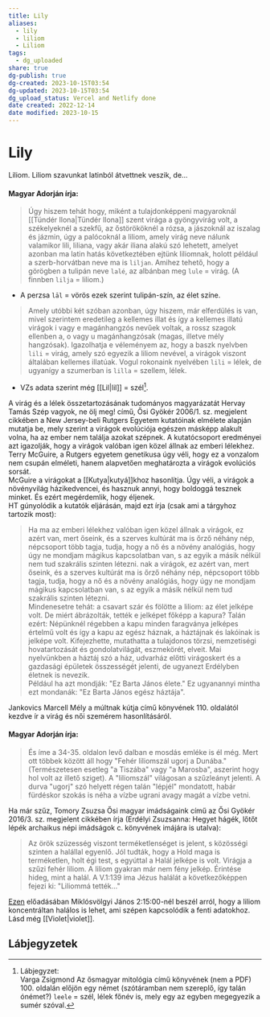 ```yaml
---
title: Lily
aliases:
  - lily
  - liliom
  - Liliom
tags:
  - dg_uploaded
share: true
dg-publish: true
dg-created: 2023-10-15T03:54
dg-updated: 2023-10-15T03:54
dg_upload_status: Vercel and Netlify done
date created: 2022-12-14
date modified: 2023-10-15
---
```


# Lily

Liliom. Liliom szavunkat latinból átvettnek veszik, de...  

#### Magyar Adorján írja:

> Úgy hiszem tehát hogy, miként a tulajdonképpeni magyaroknál [[Tündér Ilona\|Tündér Ilona]] szent virága a gyöngyvirág volt, a székelyeknél a szekfű, az őstörököknél a rózsa, a jászoknál az iszalag és jázmin, úgy a palócoknál a liliom, amely virág neve nálunk valamikor lili, liliana, vagy akár iliana alakú szó lehetett, amelyet azonban ma latin hatás következtében ejtünk liliomnak, holott például a szerb-horvátban neve ma is `liljan`. Amihez tehető, hogy a görögben a tulipán neve `lalé`, az albánban meg `lule` = virág. (A finnben `lilja` = liliom.)  
- A perzsa `lāl` = vörös ezek szerint tulipán-szín, az élet színe.  

> Amely utóbbi két szóban azonban, úgy hiszem, már elferdülés is van, mivel szerintem eredetileg a kellemes illat és így a kellemes illatú virágok i vagy e magánhangzós nevűek voltak, a rossz szagok ellenben a, o vagy u magánhangzósak (magas, illetve mély hangzósak). Igazolhatja e véleményem az, hogy a baszk nyelvben `lili` = virág, amely szó egyezik a liliom nevével, a virágok viszont általában kellemes illatúak. Vogul rokonaink nyelvében `lili` = lélek, de ugyanígy a szumerban is `lilla` = szellem, lélek.  
- VZs adata szerint még [[Lil\|lil]] = szél[^1].  

A virág és a lélek összetartozásának tudományos magyarázatát Hervay Tamás Szép vagyok, ne ölj meg! című, Ősi Gyökér 2006/1. sz. megjelent cikkében a New Jersey-beli Rutgers Egyetem kutatóinak elmélete alapján mutatja be, mely szerint a virágok evolúciója egészen másképp alakult volna, ha az ember nem találja azokat szépnek. A kutatócsoport eredményei azt igazolják, hogy a virágok valóban igen közel állnak az emberi lélekhez. Terry McGuire, a Rutgers egyetem genetikusa úgy véli, hogy ez a vonzalom nem csupán elméleti, hanem alapvetően meghatározta a virágok evolúciós sorsát.  
McGuire a virágokat a [[Kutya\|kutyá]]khoz hasonlítja. Úgy véli, a virágok a növényvilág házikedvencei, és hasznuk annyi, hogy boldoggá tesznek minket. És ezért megérdemlik, hogy éljenek.  
HT gúnyolódik a kutatók eljárásán, majd ezt írja (csak ami a tárgyhoz tartozik most):  
> Ha ma az emberi lélekhez valóban igen közel állnak a virágok, ez azért van, mert őseink, és a szerves kultúrát ma is őrző néhány nép, népcsoport több tagja, tudja, hogy a nő és a növény analógiás, hogy úgy ne mondjam mágikus kapcsolatban van, s az egyik a másik nélkül nem tud szakrális szinten létezni. nak a virágok, ez azért van, mert őseink, és a szerves kultúrát ma is őrző néhány nép, népcsoport több tagja, tudja, hogy a nő és a növény analógiás, hogy úgy ne mondjam mágikus kapcsolatban van, s az egyik a másik nélkül nem tud szakrális szinten létezni.  
> Mindenesetre tehát: a csavart szár és fölötte a liliom: az élet jelképe volt. De miért ábrázolták, tették e jelképet főképp a kapura? Talán ezért: Népünknél régebben a kapu minden faragványa jelképes értelmű volt és így a kapu az egész háznak, a háztájnak és lakóinak is jelképe volt. Kifejezhette, mutathatta a tulajdonos törzsi, nemzetiségi hovatartozását és gondolatvilágát, eszmekörét, elveit. Mai nyelvünkben a háztáj szó a ház, udvarház előtti virágoskert és a gazdasági épületek összességét jelenti, de ugyanezt Erdélyben életnek is nevezik.  
> Például ha azt mondják: "Ez Barta János élete." Ez ugyanannyi mintha ezt mondanák: "Ez Barta János egész háztája".  

Jankovics Marcell Mély a múltnak kútja című könyvének 110. oldalától kezdve ír a virág és női szemérem hasonlításáról.  

#### Magyar Adorján írja:  

> És íme a 34-35. oldalon levő dalban e mosdás emléke is él még. Mert ott többek között áll hogy "Fehér liliomszál ugorj a Dunába." (Természetesen esetleg "a Tiszába" vagy "a Marosba", aszerint hogy hol volt az illető sziget). A "liliomszál" világosan a szűzleányt jelenti. A durva "ugorj" szó helyett régen talán "lépjél" mondatott, habár fürdéskor szokás is néha a vízbe ugrani avagy magát a vízbe vetni.  

Ha már szűz, Tomory Zsuzsa Ősi magyar imádságaink című az Ősi Gyökér 2016/3. sz. megjelent cikkében írja (Erdélyi Zsuzsanna: Hegyet hágék, lőtőt lépék archaikus népi imádságok c. könyvének imájára is utalva):  
> Az örök szüzesség viszont terméketlenséget is jelent, s közösségi szinten a halállal egyenlő. Jól tudták, hogy a Hold maga is terméketlen, holt égi test, s egyúttal a Halál jelképe is volt. Virágja a szűzi fehér liliom. A liliom gyakran már nem fény jelkép. Érintése hideg, mint a halál. A V.1:139 ima Jézus halálát a következőképpen fejezi ki: "Liliommá tették..."  

[Ezen](https://youtu.be/Hf0HIuMetKM) előadásában Miklósvölgyi János 2:15:00-nél beszél arról, hogy a liliom koncentráltan halálos is lehet, ami szépen kapcsolódik a fenti adatokhoz.  
Lásd még [[Violet\|violet]].  

## Lábjegyzetek

[^1]: Lábjegyzet:  
Varga Zsigmond Az ősmagyar mitológia című könyvének (nem a PDF) 100. oldalán előjön egy német (szótáramban nem szereplő, így talán ónémet?) `leele` = szél, lélek főnév is, mely egy az egyben megegyezik a sumér szóval.  
